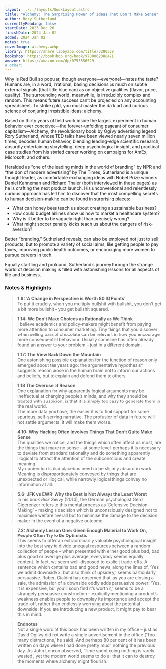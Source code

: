 ```yaml
---
layout: ../../layouts/BookLayout.astro
title: "Alchemy: The Surprising Power of Ideas That Don't Make Sense"
author: Rory Sutherland
currentlyReading: false
startDate: 2023 Dec 26
finishDate: 2024 Jan 02
added: 2024 Jan 02
notes: true
coverImage: alchemy.webp
library: https://share.libbyapp.com/title/3280529
bookshop: https://bookshop.org/book/9780062388421
amazon: https://amazon.com/dp/0753556529
# other: 
---
```


Why is Red Bull so popular, though everyone—everyone!—hates the taste? Humans are, in a word, irrational, basing decisions as much on subtle external signals (that little blue can) as on objective qualities (flavor, price, quality). The surrounding world, meanwhile, is irreducibly complex and random. This means future success can’t be projected on any accounting spreadsheet. To strike gold, you must master the dark art and curious science of conjuring irresistible ideas: alchemy.  

Based on thirty years of field work inside the largest experiment in human behavior ever conceived—the forever-unfolding pageant of consumer capitalism—Alchemy, the revolutionary book by Ogilvy advertising legend Rory Sutherland, whose TED talks have been viewed nearly seven million times, decodes human behavior, blending leading-edge scientific research, absurdly entertaining storytelling, deep psychological insight, and practical case studies from his storied career working on campaigns for AmEx, Microsoft, and others.  

Heralded as “one of the leading minds in the world of branding” by NPR and “the don of modern advertising” by The Times, Sutherland is a unique thought leader, as comfortable exchanging ideas with Nobel Prize winners Daniel Kahneman and Richard Thaler (both interviewed in these pages) as he is crafting the next product launch. His unconventional and relentlessly curious approach has led him to discover that the most compelling secrets to human decision-making can be found in surprising places:  
- What can honey bees teach us about creating a sustainable business?  
- How could budget airlines show us how to market a healthcare system?  
- Why is it better to be vaguely right than precisely wrong?  
- What might soccer penalty kicks teach us about the dangers of risk-aversion?  

Better “branding,” Sutherland reveals, can also be employed not just to sell products, but to promote a variety of social aims, like getting people to pay taxes, improving public health outcomes, or encouraging more women to pursue careers in tech.  

Equally startling and profound, Sutherland’s journey through the strange world of decision making is filled with astonishing lessons for all aspects of life and business.  

### Notes & Highlights
> **1.8: ‘A Change in Perspective is Worth 80 IQ Points’**  
> To put it crudely, when you multiply bullshit with bullshit, you don’t get a bit more bullshit – you get bullshit squared.  

> **1.14: We Don’t Make Choices as Rationally as We Think**  
> I believe academics and policy-makers might benefit from paying more attention to consumer marketing. Tiny things that you discover when selling bars of chocolate can be relevant in how you encourage more consequential behaviour. Usually someone has often already found an answer to your problem – just in a different domain.  

> **1.17: The View Back Down the Mountain**  
> One astonishing possible explanation for the function of reason only emerged about ten years ago: the argumentative hypothesis* suggests reason arose in the human brain not to inform our actions and beliefs, but to explain and defend them to others.  

> **1.18 The Overuse of Reason**  
> One explanation for why apparently logical arguments may be ineffectual at changing people’s minds, and why they should be treated with suspicion, is that it is simply too easy to generate them in the real world.  
> The more data you have, the easier it is to find support for some spurious, self-serving narrative. The profusion of data in future will not settle arguments: it will make them worse.  

> **4.10: Why Hacking Often Involves Things That Don’t Quite Make Sense**  
> The qualities we notice, and the things which often affect us most, are the things that make no sense – at some level, perhaps it is necessary to deviate from standard rationality and do something apparently illogical to attract the attention of the subconscious and create meaning.  
> My contention is that placebos need to be slightly absurd to work.  
> Meaning is disproportionately conveyed by things that are unexpected or illogical, while narrowly logical things convey no information at all.  

> **5.6: JFK vs EWR: Why the Best Is Not Always the Least Worst**  
> In his book *Risk Savvy* (2014), the German psychologist Gerd Gigerenzer refers to this mental process as ‘Defensive Decision-Making’ – making a decision which is unconsciously designed not to maximise welfare overall but to minimise the damage to the decision maker in the event of a negative outcome.  

> **7.2: Alchemy Lesson One: Given Enough Material to Work On, People Often Try to Be Optimistic**  
> This seems to offer an extraordinarily valuable psychological insight into the best way to divide unequal resources between a random collection of people – when presented with either good plus bad, bad plus good or average plus average, everybody seems equally content. In fact, we seem well-disposed to explicit trade-offs. A sentence which contains bad and good news, along the lines of, ‘Yes we admit downside x, but also think of upside y,’ seems particularly persuasive. Robert Cialdini has observed that, as you are closing a sale, the admission of a downside oddly adds persuasive power: ‘Yes, it is expensive, but you’ll soon find it’s worth it,’ seems to be a strangely persuasive construction – explicitly mentioning a product’s weakness enables people to downplay its importance and accept the trade-off, rather than endlessly worrying about the potential downside. If you are introducing a new product, it might pay to bear this in mind.  

> **Endnotes**  
> Not a single word of this book has been written in my office – just as David Ogilvy did not write a single advertisement in the office (‘Too many distractions,’ he said). And perhaps 80 per cent of it has been written on days where I had done pretty much nothing the previous day. As John Lennon observed, ‘Time spent doing nothing is rarely wasted’, yet the modern world seems to do all that it can to destroy the moments where alchemy might flourish.  
